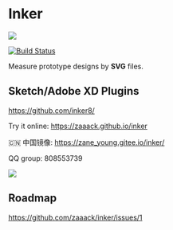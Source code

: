 # Inker

![](https://github.com/zaaack/inker/blob/master/docs/media/logo.png?raw=true)


[![Build Status](https://travis-ci.org/zaaack/inker.svg?branch=master)](https://travis-ci.org/zaaack/inker)

Measure prototype designs by **SVG** files.

## Sketch/Adobe XD Plugins

https://github.com/inker8/

Try  it online: <https://zaaack.github.io/inker>

🇨🇳 中国镜像: <https://zane_young.gitee.io/inker/>

QQ group: 808553739

![](https://github.com/zaaack/inker/blob/master/docs/media/capture.png?raw=true)

## Roadmap

<https://github.com/zaaack/inker/issues/1>
